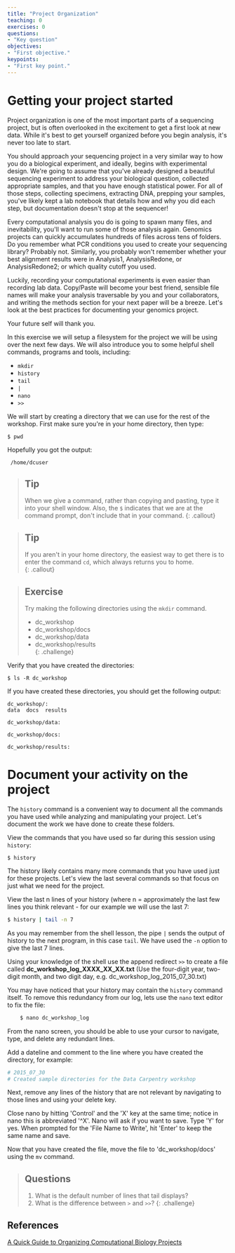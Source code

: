 ```yaml
---
title: "Project Organization"
teaching: 0
exercises: 0
questions:
- "Key question"
objectives:
- "First objective."
keypoints:
- "First key point."
---
```


# Getting your project started

Project organization is one of the most important parts of a sequencing project, but is often overlooked in the
excitement to get a first look at new data. While it's best to get yourself organized before you begin analysis,
it's never too late to start.  

You should approach your sequencing project in a very similar way to how you do a biological experiment, and 
ideally, begins with experimental design. We're going to assume that you've already designed a beautiful 
sequencing experiment to address your biological question, collected appropriate samples, and that you have 
enough statistical power. For all of those steps, collecting specimens, extracting DNA, prepping your samples,
you've likely kept a lab notebook that details how and why you did each step, but documentation doesn't stop at 
the sequencer!  

Every computational analysis you do is going to spawn many files, and inevitability, you'll 
want to run some of those analysis again. Genomics projects can quickly accumulates hundreds of files across 
tens of folders. Do you remember what PCR conditions you used to create your sequencing library? Probably not.
Similarly, you probably won't remember whether your best alignment results were in Analysis1, AnalysisRedone, 
or AnalysisRedone2; or which quality cutoff you used.  

Luckily, recording your computational experiments is even easier than recording lab data. Copy/Paste will become
your best friend, sensible file names will make your analysis traversable by you and your collaborators, and 
writing the methods section for your next paper will be a breeze. Let's look at the best practices for 
documenting your genomics project.   

Your future self will thank you.  


In this exercise we will setup a filesystem for the project we will be using over the next few days. We will 
also introduce you to some helpful shell commands, programs and tools, including: 
* ``mkdir``  
* ``history``  
* ``tail``  
* ``|``  
* ``nano``  
* ``>>``  

We will start by creating a directory that we can use for the rest of the workshop. First make sure you're in
your home directory, then type:  

    $ pwd

Hopefully you got the output: 

     /home/dcuser  

> ## Tip  
> When we give a command, rather than copying and pasting, type it into your shell window. Also, the `$`
indicates that we are at the command prompt, don't include that in your command.
{: .callout}

> ## Tip  
> If you aren't in your home directory, the easiest way to get there is to enter the command `cd`, which
> always returns you to home.  
{: .callout}

> ## Exercise  
> Try making the following directories using the `mkdir` command.  
> * dc_workshop   
> * dc_workshop/docs
> * dc_workshop/data  
> * dc_workshop/results  
{: .challenge}


Verify that you have created the directories:

    $ ls -R dc_workshop

If you have created these directories, you should get the following output:


    dc_workshop/:
    data  docs  results

    dc_workshop/data:

    dc_workshop/docs:

    dc_workshop/results: 

# Document your activity on the project

The `history` command is a convenient way to document all the commands you have used while analyzing and 
manipulating your project. Let's document the work we have done to create these folders. 

View the commands that you have used so far during this session using ``history``:


    $ history

The history likely contains many more commands that you have used just for these projects. Let's view the last
several commands so that focus on just what we need for the project.   

View the last n lines of your history (where n = approximately the last few lines you think relevant - for our example we will use the last 7:  

```bash    
$ history | tail -n 7
```

As you may remember from the shell lesson, the pipe `|` sends the output of history to the next program, in
this case `tail`. We have used the `-n` option to give the last 7 lines.  

Using your knowledge of the shell use the append redirect `>>` to create a file called
**dc_workshop_log_XXXX_XX_XX.txt** (Use the four-digit year, two-digit month, and two digit day, e.g.
dc_workshop_log_2015_07_30.txt)  

You may have noticed that your history may contain the `history` command itself. To remove this redundancy
from our log, lets use the `nano` text editor to fix the file:  

```bash
    $ nano dc_workshop_log
```

From the nano screen, you should be able to use your cursor to navigate, type, and delete any redundant lines.   

Add a dateline and comment to the line where you have created the directory, for example:   

```bash
# 2015_07_30   
# Created sample directories for the Data Carpentry workshop  
```

Next, remove any lines of the history that are not relevant by navigating to those lines and using your 
delete key.   

Close nano by hitting 'Control' and the 'X' key at the same time; notice in nano this is abbreviated '\^X'.
Nano will ask if you want to save. Type 'Y' for yes. When prompted for the 'File Name to Write', hit 'Enter'
to keep the same name and save.   

Now that you have created the file, move the file to 'dc_workshop/docs' using the `mv` command.  


> ## Questions  
> 1. What is the default number of lines that tail displays?  
> 2. What is the difference between `>` and `>>`?
{: .challenge}

## References
[A Quick Guide to Organizing Computational Biology Projects](http://journals.plos.org/ploscompbiol/article?id=10.1371/journal.pcbi.1000424)



